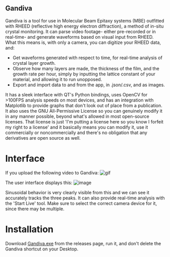 ## Gandiva

Gandiva is a tool for use in Molecular Beam Epitaxy systems (MBE) outfitted with RHEED (reflective high energy electron diffraction), a method of in-situ crystal monitoring. It can parse video footage- either pre-recorded or in real-time- and generate waveforms based on visual input from RHEED. What this means is, with only a camera, you can digitize your RHEED data, and:

- Get waveforms generated with respect to time, for real-time analysis of crystal layer growth.
- Observe how many layers are made, the thickness of the film, and the growth rate per hour, simply by inputting the lattice constant of your material, and allowing it to run unopposed.
- Export and import data to and from the app, in .json/.csv, and as images.

It has a sleek interface with QT's Python bindings, uses OpenCV for >100FPS analysis speeds on most devices, and has an integration with Matplotlib to provide graphs that don't look out of place from a publication. It also uses the GNU All-Permissive License so you can genuinely modify it in any manner possible, beyond what's allowed in most open-source licenses. That license is just 'I'm putting a license here so you know I forfeit my right to a license' and it basically means you can modify it, use it commercially or noncommercially and there's no obligation that any derivatives are open source as well.

# Interface

If you upload the following video to Gandiva:
![gif](https://github.com/user-attachments/assets/e0a8ad34-410c-4c5a-8964-71d7224bcf7f)

The user interface displays this:
![image](https://github.com/user-attachments/assets/007f6fb4-4b3b-454d-9b32-d7f940f57f6c)

Sinusoidal behavior is very clearly visible from this and we can see it accurately tracks the three peaks. It can also provide real-time analysis with the 'Start Live' tool. Make sure to select the correct camera device for it, since there may be multiple.

# Installation

Download [Gandiva.exe](https://github.com/rolypolytoy/gandiva/releases/tag/v1.0.0) from the releases page, run it, and don't delete the Gandiva shortcut on your Desktop. 
